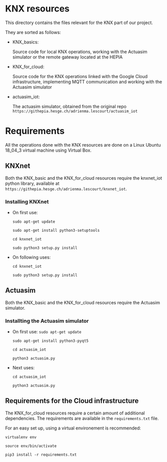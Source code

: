 # KNX resources

This directory contains the files relevant for the KNX part of our project.

They are sorted as follows:

- KNX_basics:
  
  Source code for local KNX operations, working with the Actuasim simulator or the remote gateway located at the HEPIA
  
- KNX_for_cloud:
  
  Source code for the KNX operations linked with the Google Cloud infrastructure, implementing MQTT communication and working with the Actuasim simulator
  
- actuasim_iot:

  The actuasim simulator, obtained from the original repo `https://githepia.hesge.ch/adrienma.lescourt/actuasim_iot`

# Requirements

All the operations done with the KNX resources are done on a Linux Ubuntu 18_04_3 virtual machine using Virtual Box.

## KNXnet

Both the KNX_basic and the KNX_for_cloud resources require the knxnet_iot python library, available at `https://githepia.hesge.ch/adrienma.lescourt/knxnet_iot`.

### Installing KNXnet

- On first use:

  `sudo apt-get update`

  `sudo apt-get install python3-setuptools`

  `cd knxnet_iot`

  `sudo python3 setup.py install`

- On following uses:

  `cd knxnet_iot`
  
  `sudo python3 setup.py install`
  
## Actuasim

Both the KNX_basic and the KNX_for_cloud resources require the Actuasim simulator.

### Installting the Actuasim simulator

- On first use:
  `sudo apt-get update`
  
  `sudo apt-get install python3-pyqt5`
  
  `cd actuasim_iot`
  
  `python3 actuasim.py`
  
- Next uses:
  
  `cd actuasim_iot`
  
  `python3 actuasim.py`
  
## Requirements for the Cloud infrastructure

The KNX_for_cloud resources require a certain amount of additional dependencies. The requirements are available in the `requirements.txt` file.

For an easy set up, using a virtual environement is recommended:

  `virtualenv env`
  
  `source env/bin/activate`
  
  `pip3 install -r requirements.txt`
